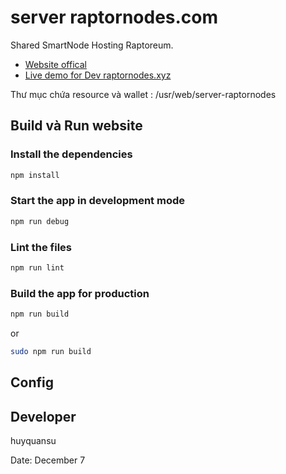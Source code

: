 # server raptornodes.com
Shared SmartNode Hosting Raptoreum.
- [Website offical](raptornodes.com)
- [Live demo for Dev raptornodes.xyz](raptornodes.xyz)


Thư mục chứa resource và wallet : /usr/web/server-raptornodes

## Build và Run website

### Install the dependencies
```bash
npm install
```

### Start the app in development mode 
```bash
npm run debug
```

### Lint the files
```bash
npm run lint
```

### Build the app for production
```bash
npm run build

```
or
```bash
sudo npm run build

```
## Config

## Developer
huyquansu

Date: December 7
